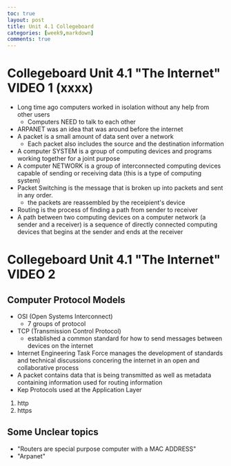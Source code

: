 ```yaml
---
toc: true
layout: post
title: Unit 4.1 Collegeboard 
categories: [week9,markdown]
comments: true
---
```

# Collegeboard Unit 4.1 "The Internet" VIDEO 1 (xxxx)
- Long time ago computers worked in isolation without any help from other users 
  - Computers NEED to talk to each other
- ARPANET was an idea that was around before the internet 
- A packet is a small amount of data sent over a network
  - Each packet also includes the source and the destination information 
- A computer SYSTEM is a group of computing devices and programs working together for a joint purpose
- A computer NETWORK is a group of interconnected computing devices capable of sending or receiving data (this is a type of computing system)
- Packet Switching is the message that is broken up into packets and sent in any order.
  - the packets are reassembled by the receipient's device 
- Routing is the process of finding a path from sender to receiver 
- A path between two computing devices on a computer network (a sender and a receiver) is a sequence of directly connected computing devices that begins at the sender and ends at the receiver 

# Collegeboard Unit 4.1 "The Internet" VIDEO 2
## Computer Protocol Models 
- OSI (Open Systems Interconnect)
  - 7 groups of protocol
- TCP (Transmission Control Protocol)
  - established a common standard for how to send messages between devices on the internet 
- Internet Engineering Task Force manages the development of standards and technical discussions concering the internet in an open and collaborative process 
- A packet contains data that is being transmitted as well as metadata containing information used for routing information 
- Kep Protocols used at the Application Layer 
1. http
2. https

## Some Unclear topics
- "Routers are special purpose computer with a MAC ADDRESS"
- "Arpanet" 